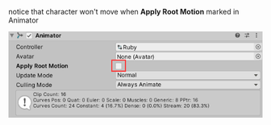 notice that character won't move when **Apply Root Motion** marked in Animator

![image-20211022071746167](image/image-20211022071746167.png)